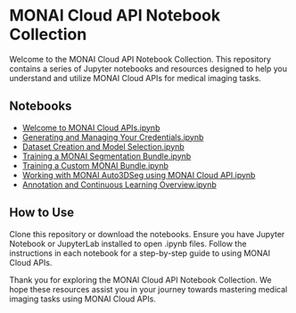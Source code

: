 # MONAI Cloud API Notebook Collection

Welcome to the MONAI Cloud API Notebook Collection. This repository contains a series of Jupyter notebooks and resources designed to help you understand and utilize MONAI Cloud APIs for medical imaging tasks.

## Notebooks

- [Welcome to MONAI Cloud APIs.ipynb](Welcome%20to%20MONAI%20Cloud%20APIs.ipynb)
- [Generating and Managing Your Credentials.ipynb](Generating%20and%20Managing%20Your%20Credentials.ipynb)
- [Dataset Creation and Model Selection.ipynb](Dataset%20Creation%20and%20Model%20Selection.ipynb)
- [Training a MONAI Segmentation Bundle.ipynb](Training%20a%20MONAI%20Segmentation%20Bundle.ipynb)
- [Training a Custom MONAI Bundle.ipynb](Training%20a%20Custom%20MONAI%20Bundle.ipynb)
- [Working with MONAI Auto3DSeg using MONAI Cloud API.ipynb](Working%20with%20MONAI%20Auto3DSeg%20using%20MONAI%20Cloud%20API.ipynb)
- [Annotation and Continuous Learning Overview.ipynb](Annotation%20and%20Continuous%20Learning%20Overview.ipynb)


## How to Use
Clone this repository or download the notebooks.
Ensure you have Jupyter Notebook or JupyterLab installed to open .ipynb files.
Follow the instructions in each notebook for a step-by-step guide to using MONAI Cloud APIs.


Thank you for exploring the MONAI Cloud API Notebook Collection. We hope these resources assist you in your journey towards mastering medical imaging tasks using MONAI Cloud APIs.
